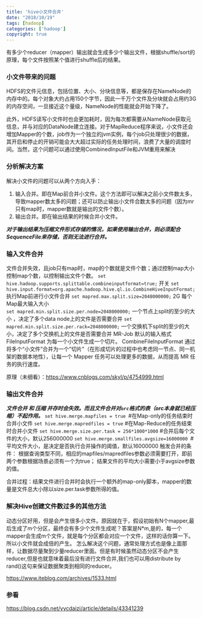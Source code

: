 ```yaml
---
title: 'hive小文件合并'
date: "2018/10/19"
tags: [hadoop]
categories: ['hadoop']
copyright: true
---
```

有多少个reducer（mapper）输出就会生成多少个输出文件，根据shuffle/sort的原理，每个文件按照某个值进行shuffle后的结果。
### 小文件带来的问题
HDFS的文件元信息，包括位置、大小、分块信息等，都是保存在NameNode的内存中的。每个对象大约占用150个字节，因此一千万个文件及分块就会占用约3G的内存空间，一旦接近这个量级，NameNode的性能就会开始下降了。

此外，HDFS读写小文件时也会更加耗时，因为每次都需要从NameNode获取元信息，并与对应的DataNode建立连接。对于MapReduce程序来说，小文件还会增加Mapper的个数，job作为一个独立的jvm实例，每个job只处理很少的数据，其开启和停止的开销可能会大大超过实际的任务处理时间，浪费了大量的调度时间。当然，这个问题可以通过使用CombinedInputFile和JVM重用来解决

### 分析解决方案
解决小文件的问题可以从两个方向入手：
1. 输入合并。即在Map前合并小文件。这个方法即可以解决之前小文件数太多，导致mapper数太多的问题；还可以防止输出小文件合数太多的问题（因为mr只有map时，mapper数就是输出的文件个数）。
2. 输出合并。即在输出结果的时候合并小文件。

**_对于输出结果为压缩文件形式存储的情况，如果使用输出合并，则必须配合SequenceFile来存储，否则无法进行合并。_**

### 输入文件合并
文件合并失效，且job只有map时，map的个数就是文件个数；通过控制map大小控制map个数，以控制输出文件个数。
`set hive.hadoop.supports.splittable.combineinputformat=true;` 开关
`set hive.input.format=org.apache.hadoop.hive.ql.io.CombineHiveInputFormat;` 执行Map前进行小文件合并
`set mapred.max.split.size=2048000000;` 2G 每个Map最大输入大小  
`set mapred.min.split.size.per.node=2048000000;` 一个节点上split的至少的大小 ，决定了多个data node上的文件是否需要合并
`set mapred.min.split.size.per.rack=2048000000;` 一个交换机下split的至少的大小，决定了多个交换机上的文件是否需要合并
MR-Job 默认的输入格式 FileInputFormat 为每一个小文件生成一个切片。
CombineFileInputFormat 通过将多个“小文件”合并为一个”切片”（在形成切片的过程中也考虑同一节点、同一机架的数据本地性），让每一个 Mapper 任务可以处理更多的数据，从而提高 MR 任务的执行速度。

原理（未细看）：https://www.cnblogs.com/skyl/p/4754999.html
### 输出文件合并
**_文件合并 和 压缩 并存时会失效。而且文件合并对`orc`格式的表（orc本身就已经压缩）不起作用。_**
`set hive.merge.mapfiles = true `#在Map-only的任务结束时合并小文件
`set hive.merge.mapredfiles = true` #在Map-Reduce的任务结束时合并小文件
`set hive.merge.size.per.task = 256*1000*1000` #合并后每个文件的大小，默认256000000
`set hive.merge.smallfiles.avgsize=16000000 `#平均文件大小，是决定是否执行合并操作的阈值，默认16000000
触发合并的条件：
根据查询类型不同，相应的mapfiles/mapredfiles参数必须需要打开，即前两个参数根据场景必须有一个为true；
结果文件的平均大小需要小于avgsize参数的值。

合并过程：结果文件进行合并时会执行一个额外的map-only脚本，mapper的数量是文件总大小除以size.per.task参数所得的值。
### 解决Hive创建文件数过多的其他方法
动态分区好用，但是会产生很多小文件。原因就在于，假设初始有N个mapper,最后生成了m个分区，最终会有多少个文件生成呢？答案是N*m,是的，每一个mapper会生成m个文件，就是每个分区都会对应一个文件，这样的话你算一下。所以小文件就会成倍的产生。
怎么解决这个问题，通常处理方式也是像上面那样，让数据尽量聚到少量reducer里面。但是有时候虽然动态分区不会产生reducer,但是也就意味着最后没有进行文件合并,我们也可以用distribute by rand()这句来保证数据聚类到相同的reducer。

https://www.iteblog.com/archives/1533.html


### 参看
https://blog.csdn.net/yycdaizi/article/details/43341239